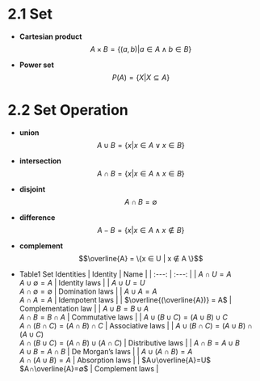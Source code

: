 # 2.1 Set

- **Cartesian product**
  $$A × B = {\{(a, b) | a ∈ A ∧ b ∈ B \}}$$

- **Power set**
  $$P(A) = \{X | X ⊆ A \}$$

# 2.2 Set Operation

- **union**
  $$A ∪ B = \{x | x ∈ A ∨ x ∈ B \}$$

- **intersection**
  $$A ∩ B = \{x | x ∈ A ∧ x ∈ B \}$$

- **disjoint**
  $$A ∩ B = \emptyset$$

- **difference**
  $$A - B = \{x | x ∈ A ∧ x ∉ B \}$$

- **complement**
  $$\overline{A} = \{x ∈ U | x ∉ A \}$$

- Table1 Set Identities
  | Identity | Name |
  | :---: | :---: |
  | $A∩U =A$</br>$A∪∅=A$ | Identity laws |
  | $A∪U =U$</br>$A∩∅=∅$ | Domination laws |
  | $A∪A=A$</br>$A∩A=A$ | Idempotent laws |
  | $\overline{(\overline{A})} = A$ | Complementation law |
  | $A∪B =B ∪A$</br>$A∩B =B ∩A$ | Commutative laws |
  | $A ∪ (B ∪ C) = (A ∪ B) ∪ C$</br>$A ∩ (B ∩ C) = (A ∩ B) ∩ C$ | Associative laws |
  | $A ∪ (B ∩ C) = (A ∪ B) ∩ (A ∪ C)$</br>$A ∩ (B ∪ C) = (A ∩ B) ∪ (A ∩ C)$ | Distributive laws |
  | $A∩B =A∪B$</br>$A∪B =A∩B$ | De Morgan’s laws |
  | $A ∪ (A ∩ B) = A$</br>$A ∩ (A ∪ B) = A$ | Absorption laws |
  | $A∪\overline{A}=U$</br>$A∩\overline{A}=∅$ | Complement laws |


